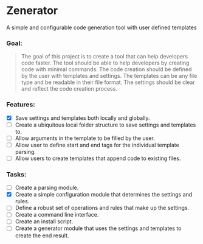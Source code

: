 # Zenerator 

A simple and configurable code generation tool with user defined templates

### Goal:

> The goal of this project is to create a tool that can help developers code faster. The tool should be able to help developers by creating code with minimal commands. The code creation should be defined by the user with templates and settings. The templates can be any file type and be readable in their file format. The settings should be clear and reflect the code creation process.

### Features:

 - [x] Save settings and templates both locally and globally.
 - [ ] Create a ubiquitous local folder structure to save settings and templates to.
 - [ ] Allow arguments in the template to be filled by the user.
 - [ ] Allow user to define start and end tags for the individual template parsing.
 - [ ] Allow users to create templates that append code to existing files.

### Tasks:

 - [ ] Create a parsing module.
 - [x] Create a simple configuration module that determines the settings and rules.
 - [ ] Define a robust set of operations and rules that make up the settings.
 - [ ] Create a command line interface.
 - [ ] Create an install script.
 - [ ] Create a generator module that uses the settings and templates to create the end result. 